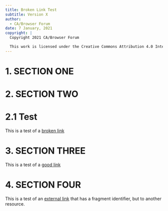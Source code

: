 ```yaml
---
title: Broken Link Test
subtitle: Version X
author:
  - CA/Browser Forum
date: 7 January, 2021
copyright: |
  Copyright 2021 CA/Browser Forum

  This work is licensed under the Creative Commons Attribution 4.0 International license.
---
```


# 1. SECTION ONE

# 2. SECTION TWO

# 2.1 Test

This is a test of a [broken link](#section-four)

# 3. SECTION THREE

This is a test of a [good link](#3-section-three)

# 4. SECTION FOUR

This is a test of an [external link](https://tools.ietf.org/html/rfc5280#section-4.1)
that has a fragment identifier, but to another resource.
